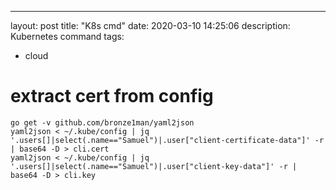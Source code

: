 ---
layout: post
title: "K8s cmd"
date: 2020-03-10 14:25:06
description: Kubernetes command
tags:
 - cloud

# extract cert from config
```
go get -v github.com/bronze1man/yaml2json
yaml2json < ~/.kube/config | jq '.users[]|select(.name=="Samuel")|.user["client-certificate-data"]' -r | base64 -D > cli.cert
yaml2json < ~/.kube/config | jq '.users[]|select(.name=="Samuel")|.user["client-key-data"]' -r | base64 -D > cli.key
```


